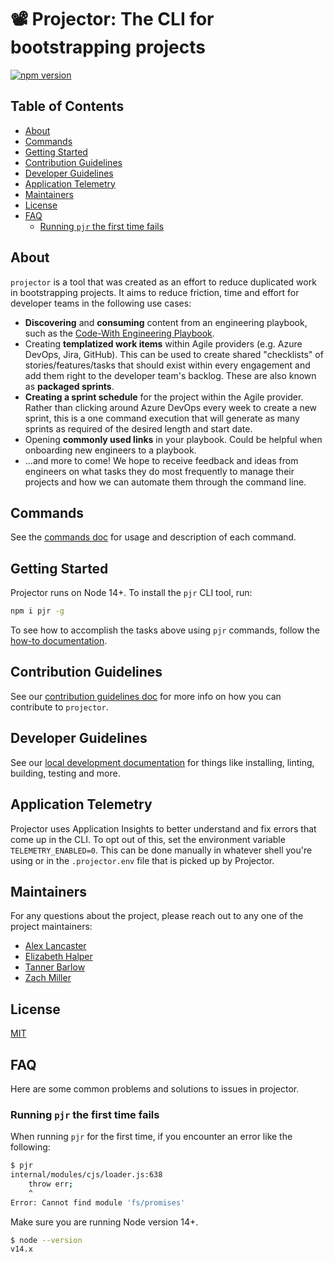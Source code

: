 # 📽 Projector: The CLI for bootstrapping projects <!-- omit in toc -->
<!-- markdown-link-check-disable -->
[![npm version](https://badge.fury.io/js/pjr.svg)](https://badge.fury.io/js/pjr)
<!-- markdown-link-check-enable-->
## Table of Contents <!-- omit in toc -->

- [About](#about)
- [Commands](#commands)
- [Getting Started](#getting-started)
- [Contribution Guidelines](#contribution-guidelines)
- [Developer Guidelines](#developer-guidelines)
- [Application Telemetry](#application-telemetry)
- [Maintainers](#maintainers)
- [License](#license)
- [FAQ](#faq)
  - [Running `pjr` the first time fails](#running-pjr-the-first-time-fails)

## About

`projector` is a tool that was created as an effort to reduce duplicated work in bootstrapping projects.
It aims to reduce friction, time and effort for developer teams in the following use cases:

- **Discovering** and **consuming** content from an engineering playbook, such as the [Code-With Engineering Playbook](https://github.com/Microsoft/code-with-engineering-playbook).
- Creating **templatized work items** within Agile providers (e.g. Azure DevOps, Jira, GitHub).
  This can be used to create shared "checklists" of stories/features/tasks that should exist within every engagement and add them right to the developer team's backlog.
  These are also known as **packaged sprints**.
- **Creating a sprint schedule** for the project within the Agile provider.
  Rather than clicking around Azure DevOps every week to create a new sprint, this is a one command execution that will generate as many sprints as required of the desired length and start date.
- Opening **commonly used links** in your playbook.
Could be helpful when onboarding new engineers to a playbook.
- ...and more to come! We hope to receive feedback and ideas from engineers on what tasks they do most frequently to manage their projects and how we can automate them through the command line.

## Commands

See the [commands doc](./docs/commands.md) for usage and description of each command.

## Getting Started

Projector runs on Node 14+.
To install the `pjr` CLI tool, run:

```sh
npm i pjr -g
```

To see how to accomplish the tasks above using `pjr` commands, follow the [how-to documentation](./docs/how_to.md).

## Contribution Guidelines

See our [contribution guidelines doc](./CONTRIBUTING.md) for more info on how you can contribute to `projector`.

## Developer Guidelines

See our [local development documentation](./docs/DEVELOPER.md) for things like installing, linting, building, testing and more.

## Application Telemetry

Projector uses Application Insights to better understand and fix errors that come up in the CLI.
To opt out of this, set the environment variable `TELEMETRY_ENABLED=0`.
This can be done manually in whatever shell you're using or in the `.projector.env` file that is picked up by Projector.

## Maintainers

For any questions about the project, please reach out to any one of the project maintainers:

- [Alex Lancaster](mailto:alancast@umich.edu)
- [Elizabeth Halper](mailto:elhalper@microsoft.com)
- [Tanner Barlow](mailto:tanner.barlow12@gmail.com)
- [Zach Miller](mailto:zmmille2@gmail.com)

## License

[MIT](./LICENSE)

## FAQ

Here are some common problems and solutions to issues in projector.

### Running `pjr` the first time fails

When running `pjr` for the first time, if you encounter an error like the following:

```sh
$ pjr
internal/modules/cjs/loader.js:638
    throw err;
    ^
Error: Cannot find module 'fs/promises'
```

Make sure you are running Node version 14+.

```sh
$ node --version
v14.x
```
